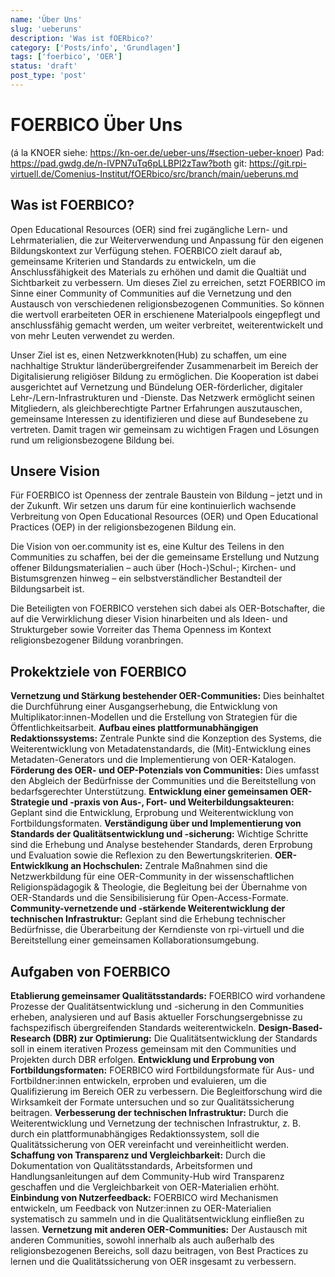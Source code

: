 ```yaml
---
name: 'Über Uns'
slug: 'ueberuns'
description: 'Was ist fOERbico?'
category: ['Posts/info', 'Grundlagen']
tags: ['foerbico', 'OER']
status: 'draft'
post_type: 'post'
---
```



# FOERBICO Über Uns 
(á la KNOER siehe: https://kn-oer.de/ueber-uns/#section-ueber-knoer)
Pad: https://pad.gwdg.de/n-lVPN7uTq6pLLBPl2zTaw?both
git: https://git.rpi-virtuell.de/Comenius-Institut/fOERbico/src/branch/main/ueberuns.md

## Was ist FOERBICO?

Open Educational Resources (OER) sind frei zugängliche Lern- und Lehrmaterialien, die zur Weiterverwendung und Anpassung für den eigenen Bildungskontext zur Verfügung stehen. FOERBICO zielt darauf ab, gemeinsame Kriterien und Standards zu entwickeln, um die Anschlussfähigkeit des Materials zu erhöhen und damit die Qualtiät und Sichtbarkeit zu verbessern. Um dieses Ziel zu erreichen, setzt FOERBICO im Sinne einer Community of Communities auf die Vernetzung und den Austausch von verschiedenen religionsbezogenen Communities. So können die wertvoll erarbeiteten OER in erschienene Materialpools eingepflegt und anschlussfähig gemacht werden, um weiter verbreitet, weiterentwickelt und von mehr Leuten verwendet zu werden.

Unser Ziel ist es, einen Netzwerkknoten(Hub) zu schaffen, um eine nachhaltige Struktur länderübergreifender Zusammenarbeit im Bereich der Digitalisierung religiöser Bildung zu ermöglichen. Die Kooperation ist dabei ausgerichtet auf Vernetzung und Bündelung OER-förderlicher, digitaler Lehr-/Lern-Infrastrukturen und -Dienste. Das Netzwerk ermöglicht seinen Mitgliedern, als gleichberechtigte Partner Erfahrungen auszutauschen, gemeinsame Interessen zu identifizieren und diese auf Bundesebene zu vertreten. Damit tragen wir gemeinsam zu wichtigen Fragen und Lösungen rund um religionsbezogene Bildung bei.

## Unsere Vision

Für FOERBICO ist Openness der zentrale Baustein von Bildung – jetzt und in der Zukunft. Wir setzen uns darum für eine kontinuierlich wachsende Verbreitung von Open Educational Resources (OER) und Open Educational Practices (OEP) in der religionsbezogenen Bildung ein. 

Die Vision von oer.community ist es, eine Kultur des Teilens in den Communities zu schaffen, bei der die gemeinsame Erstellung und Nutzung offener Bildungsmaterialien – auch über (Hoch-)Schul-; Kirchen- und Bistumsgrenzen hinweg – ein selbstverständlicher Bestandteil der Bildungsarbeit ist.

Die Beteiligten von FOERBICO verstehen sich dabei als OER-Botschafter, die auf die Verwirklichung dieser Vision hinarbeiten und als Ideen- und Strukturgeber sowie Vorreiter das Thema Openness im Kontext religionsbezogener Bildung voranbringen.

## Prokektziele von FOERBICO

**Vernetzung und Stärkung bestehender OER-Communities:** Dies beinhaltet die Durchführung einer Ausgangserhebung, die Entwicklung von Multiplikator:innen-Modellen und die Erstellung von Strategien für die Öffentlichkeitsarbeit.
**Aufbau eines plattformunabhängigen Redaktionssystems:** Zentrale Punkte sind die Konzeption des Systems, die Weiterentwicklung von Metadatenstandards, die (Mit)-Entwicklung eines Metadaten-Generators und die Implementierung von OER-Katalogen.
**Förderung des OER- und OEP-Potenzials von Communities:** Dies umfasst den Abgleich der Bedürfnisse der Communities und die Bereitstellung von bedarfsgerechter Unterstützung.
**Entwicklung einer gemeinsamen OER-Strategie und -praxis von Aus-, Fort- und Weiterbildungsakteuren:** Geplant sind die Entwicklung, Erprobung und Weiterentwicklung von Fortbildungsformaten.
**Verständigung über und Implementierung von Standards der Qualitätsentwicklung und -sicherung:** Wichtige Schritte sind die Erhebung und Analyse bestehender Standards, deren Erprobung und Evaluation sowie die Reflexion zu den Bewertungskriterien.
**OER-Entwicklkung an Hochschulen:** Zentrale Maßnahmen sind die Netzwerkbildung für eine OER-Community in der wissenschaftlichen Religionspädagogik & Theologie, die Begleitung bei der Übernahme von OER-Standards und die Sensibilisierung für Open-Access-Formate.
**Community-vernetzende und -stärkende Weiterentwicklung der technischen Infrastruktur:** Geplant sind die Erhebung technischer Bedürfnisse, die Überarbeitung der Kerndienste von rpi-virtuell und die Bereitstellung einer gemeinsamen Kollaborationsumgebung.


## Aufgaben von FOERBICO

**Etablierung gemeinsamer Qualitätsstandards:** FOERBICO wird vorhandene Prozesse der Qualitätsentwicklung und -sicherung in den Communities erheben, analysieren und auf Basis aktueller Forschungsergebnisse zu fachspezifisch übergreifenden Standards weiterentwickeln.
**Design-Based-Research (DBR) zur Optimierung:** Die Qualitätsentwicklung der Standards soll in einem iterativen Prozess gemeinsam mit den Communities und Projekten durch DBR erfolgen.
**Entwicklung und Erprobung von Fortbildungsformaten:** FOERBICO wird Fortbildungsformate für Aus- und Fortbildner:innen entwickeln, erproben und evaluieren, um die Qualifizierung im Bereich OER zu verbessern. Die Begleitforschung wird die Wirksamkeit der Formate untersuchen und so zur Qualitätssicherung beitragen.
**Verbesserung der technischen Infrastruktur:** Durch die Weiterentwicklung und Vernetzung der technischen Infrastruktur, z. B. durch ein plattformunabhängiges Redaktionssystem, soll die Qualitätssicherung von OER vereinfacht und vereinheitlicht werden.
**Schaffung von Transparenz und Vergleichbarkeit:** Durch die Dokumentation von Qualitätsstandards, Arbeitsformen und Handlungsanleitungen auf dem Community-Hub wird Transparenz geschaffen und die Vergleichbarkeit von OER-Materialien erhöht.
**Einbindung von Nutzerfeedback:** FOERBICO wird Mechanismen entwickeln, um Feedback von Nutzer:innen zu OER-Materialien systematisch zu sammeln und in die Qualitätsentwicklung einfließen zu lassen.
**Vernetzung mit anderen OER-Communities:** Der Austausch mit anderen Communities, sowohl innerhalb als auch außerhalb des religionsbezogenen Bereichs, soll dazu beitragen, von Best Practices zu lernen und die Qualitätssicherung von OER insgesamt zu verbessern.
